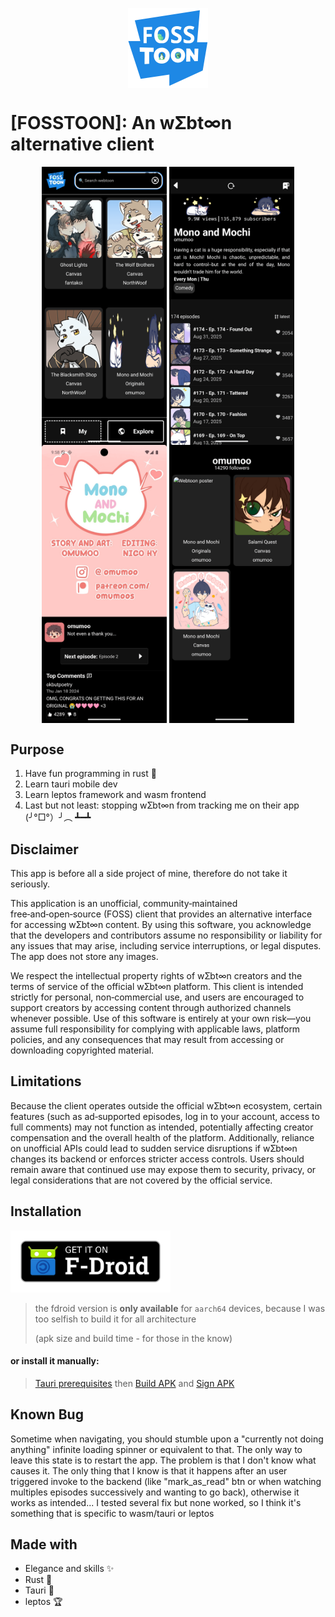 <p align="center"><img src="./public/logo.png" width="128" align="center" /></p>

# [FOSSTOON]: An wƩbt∞n alternative client

<p align="center">
  <img src="./demos/main_page.png" width="200" align="center" />
  <img src="./demos/webtoon_page.png" width="200" align="center" />
  <img src="./demos/episode_page.png" width="200" align="center" />
  <img src="./demos/creator_page.png" width="200" align="center" />
</p>

## Purpose

1. Have fun programming in rust 🦀
2. Learn tauri mobile dev
3. Learn leptos framework and wasm frontend
4. Last but not least: stopping wƩbt∞n from tracking me on their app (╯°□°）╯︵ ┻━┻

## Disclaimer

This app is before all a side project of mine, therefore do not take it seriously.

This application is an unofficial, community‑maintained free‑and‑open‑source (FOSS) client that provides an alternative interface for accessing wƩbt∞n content. By using this software, you acknowledge that the developers and contributors assume no responsibility or liability for any issues that may arise, including service interruptions, or legal disputes. The app does not store any images.

We respect the intellectual property rights of wƩbt∞n creators and the terms of service of the official wƩbt∞n platform. This client is intended strictly for personal, non‑commercial use, and users are encouraged to support creators by accessing content through authorized channels whenever possible. Use of this software is entirely at your own risk—you assume full responsibility for complying with applicable laws, platform policies, and any consequences that may result from accessing or downloading copyrighted material.

## Limitations

Because the client operates outside the official wƩbt∞n ecosystem, certain features (such as ad‑supported episodes, log in to your account, access to full comments) may not function as intended, potentially affecting creator compensation and the overall health of the platform. Additionally, reliance on unofficial APIs could lead to sudden service disruptions if wƩbt∞n changes its backend or enforces stricter access controls. Users should remain aware that continued use may expose them to security, privacy, or legal considerations that are not covered by the official service.

## Installation

<a href="https://ilingu.github.io/fdroid/repo/"><img src="./demos/get-it-on-fdroid.png" width="256" /></a>

> the fdroid version is **only available** for `aarch64` devices, because I was too selfish to build it for all architecture
>
> (apk size and build time - for those in the know)

#### or install it manually:

> [Tauri prerequisites](https://tauri.app/start/prerequisites/) then [Build APK](https://tauri.app/distribute/google-play/#build-apks) and [Sign APK](https://tauri.app/distribute/sign/android/)

## Known Bug

Sometime when navigating, you should stumble upon a "currently not doing anything" infinite loading spinner or equivalent to that. The only way to leave this state is to restart the app.
The problem is that I don't know what causes it. The only thing that I know is that it happens after an user triggered invoke to the backend (like "mark_as_read" btn or when watching multiples episodes successively and wanting to go back), otherwise it works as intended... I tested several fix but none worked, so I think it's something that is specific to wasm/tauri or leptos

## Made with

- Elegance and skills ✨
- Rust 🦀
- Tauri 🚀
- leptos 🏆
